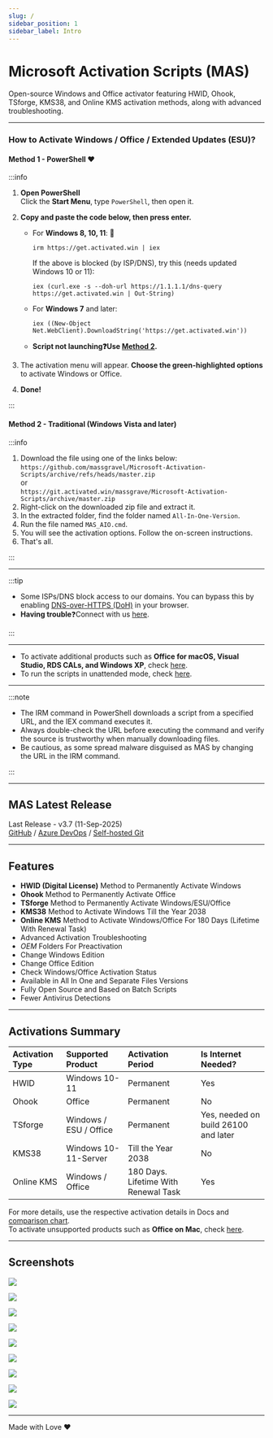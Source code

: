 ```yaml
---
slug: /
sidebar_position: 1
sidebar_label: Intro
---
```


# Microsoft Activation Scripts (MAS)

Open-source Windows and Office activator featuring HWID, Ohook, TSforge, KMS38, and Online KMS activation methods, along with advanced troubleshooting.

---

### How to Activate Windows / Office / Extended Updates (ESU)?

#### Method 1 - PowerShell ❤️

:::info

1. **Open PowerShell**  
   Click the **Start Menu**, type `PowerShell`, then open it.

2. **Copy and paste the code below, then press enter.**  
   - For **Windows 8, 10, 11**: 📌
     ```
     irm https://get.activated.win | iex
     ```
	 If the above is blocked (by ISP/DNS), try this (needs updated Windows 10 or 11):  
	 ```
	 iex (curl.exe -s --doh-url https://1.1.1.1/dns-query https://get.activated.win | Out-String)
	 ```
   - For **Windows 7** and later:
     ```
     iex ((New-Object Net.WebClient).DownloadString('https://get.activated.win'))
     ```
	- **Script not launching❓Use [**Method 2**](intro.md#method-2---traditional-windows-vista-and-later).**

3. The activation menu will appear. **Choose the green-highlighted options** to activate Windows or Office.

4. **Done!**

:::

#### Method 2 - Traditional (Windows Vista and later)

:::info
  
1.   Download the file using one of the links below:  
`https://github.com/massgravel/Microsoft-Activation-Scripts/archive/refs/heads/master.zip`  
or  
`https://git.activated.win/massgrave/Microsoft-Activation-Scripts/archive/master.zip`
2.   Right-click on the downloaded zip file and extract it.
3.   In the extracted folder, find the folder named `All-In-One-Version`.
4.   Run the file named `MAS_AIO.cmd`.
5.   You will see the activation options. Follow the on-screen instructions.
6.   That's all.

:::

---

:::tip

- Some ISPs/DNS block access to our domains. You can bypass this by enabling [DNS-over-HTTPS (DoH)](https://developers.cloudflare.com/1.1.1.1/encryption/dns-over-https/encrypted-dns-browsers/) in your browser.  
- **Having trouble**❓Connect with us [here](troubleshoot.md).

:::

---

- To activate additional products such as **Office for macOS, Visual Studio, RDS CALs, and Windows XP**, check [here](unsupported_products_activation.md).
- To run the scripts in unattended mode, check [here](command_line_switches.md).

---

:::note

- The IRM command in PowerShell downloads a script from a specified URL, and the IEX command executes it.
- Always double-check the URL before executing the command and verify the source is trustworthy when manually downloading files.
- Be cautious, as some spread malware disguised as MAS by changing the URL in the IRM command.

:::

------------------------------------------------------------------------

## MAS Latest Release

Last Release - v3.7 (11-Sep-2025)  
[GitHub](https://github.com/massgravel/Microsoft-Activation-Scripts) / [Azure DevOps](https://dev.azure.com/massgrave/_git/Microsoft-Activation-Scripts) / [Self-hosted Git](https://git.activated.win/massgrave/Microsoft-Activation-Scripts)

------------------------------------------------------------------------

## Features

-   **HWID (Digital License)** Method to Permanently Activate Windows
-   **Ohook** Method to Permanently Activate Office
-   **TSforge** Method to Permanently Activate Windows/ESU/Office
-   **KMS38** Method to Activate Windows Till the Year 2038
-   **Online KMS** Method to Activate Windows/Office For 180 Days (Lifetime With Renewal Task)
-   Advanced Activation Troubleshooting
-   $OEM$ Folders For Preactivation
-   Change Windows Edition
-   Change Office Edition
-   Check Windows/Office Activation Status
-   Available in All In One and Separate Files Versions
-   Fully Open Source and Based on Batch Scripts
-   Fewer Antivirus Detections

------------------------------------------------------------------------

## Activations Summary

| Activation Type | Supported Product      | Activation Period                    | Is Internet Needed? |
|:----------------|:-----------------------|:-------------------------------------|:--------------------|
| HWID            | Windows 10-11          | Permanent                            | Yes                 |
| Ohook           | Office                 | Permanent                            | No                  |
| TSforge         | Windows / ESU / Office | Permanent                            | Yes, needed on build 26100 and later |
| KMS38           | Windows 10-11-Server   | Till the Year 2038                   | No                  |
| Online KMS      | Windows / Office       | 180 Days. Lifetime With Renewal Task | Yes                 |

For more details, use the respective activation details in Docs and [comparison chart](chart.md).  
To activate unsupported products such as **Office on Mac**, check [here](unsupported_products_activation.md).

------------------------------------------------------------------------

## Screenshots

![](/img/MAS_AIO.png)

![](/img/MAS_HWID.png)

![](/img/MAS_Ohook.png)

![](/img/MAS_TSforge.png)

![](/img/MAS_Troubleshoot.png)

![](/img/MAS_change_windows_edition.png)

![](/img/MAS_change_office_edition_1.png)

![](/img/MAS_change_office_edition_2.png)

![](/img/MAS_change_office_edition_3.png)

------------------------------------------------------------------------

Made with Love ❤️
